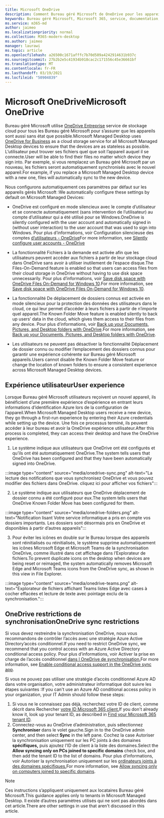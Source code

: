 ```yaml
---
title: Microsoft OneDrive
description: Comment Bureau géré Microsoft de OneDrive pour les appareils inscrits
keywords: Bureau géré Microsoft, Microsoft 365, service, documentation, applications, applications métier, applications métier
ms.service: m365-md
author: jaimeo
ms.localizationpriority: normal
ms.collection: M365-modern-desktop
ms.author: jaimeo
manager: laurawi
ms.topic: article
ms.openlocfilehash: a26500c1671afffc7b70d509a4242914631b937c
ms.sourcegitcommit: 27b2b2e5c41934b918cac2c171556c45e36661bf
ms.translationtype: MT
ms.contentlocale: fr-FR
ms.lasthandoff: 03/19/2021
ms.locfileid: "50904839"
---
```

# <a name="microsoft-onedrive"></a><span data-ttu-id="d689c-104">Microsoft OneDrive</span><span class="sxs-lookup"><span data-stu-id="d689c-104">Microsoft OneDrive</span></span>

<span data-ttu-id="d689c-105">Bureau géré Microsoft utilise [OneDrive Entreprise](/onedrive/plan-onedrive-enterprise) service de stockage cloud pour tous les Bureau géré Microsoft pour s’assurer que les appareils sont aussi sans état que possible.</span><span class="sxs-lookup"><span data-stu-id="d689c-105">Microsoft Managed Desktop uses [OneDrive for Business](/onedrive/plan-onedrive-enterprise) as a cloud storage service for all Microsoft Managed Desktop devices to ensure that the devices are as stateless as possible.</span></span> <span data-ttu-id="d689c-106">L’utilisateur peut trouver ses fichiers quel que soit l’appareil auquel il se connecte.</span><span class="sxs-lookup"><span data-stu-id="d689c-106">User will be able to find their files no matter which device they sign into.</span></span> <span data-ttu-id="d689c-107">Par exemple, si vous remplacez un Bureau géré Microsoft par un nouveau, les fichiers seront automatiquement synchronisés avec le nouvel appareil.</span><span class="sxs-lookup"><span data-stu-id="d689c-107">For example, if you replace a Microsoft Managed Desktop device with a new one, files will automatically sync to the new device.</span></span>

<span data-ttu-id="d689c-108">Nous configurons automatiquement ces paramètres par défaut sur les appareils gérés Microsoft :</span><span class="sxs-lookup"><span data-stu-id="d689c-108">We automatically configure these settings by default on Microsoft Managed Devices:</span></span>

- <span data-ttu-id="d689c-109">OneDrive est configuré en mode silencieux avec le compte d’utilisateur et se connecte automatiquement (sans intervention de l’utilisateur) au compte d’utilisateur qui a été utilisé pour se Windows.</span><span class="sxs-lookup"><span data-stu-id="d689c-109">OneDrive is silently configured with the user account and automatically signed in (without user interaction) to the user account that was used to sign into Windows.</span></span> <span data-ttu-id="d689c-110">Pour plus d’informations, voir Configuration silencieuse des comptes [d’utilisateurs - OneDrive](/onedrive/use-silent-account-configuration)</span><span class="sxs-lookup"><span data-stu-id="d689c-110">For more information, see [Silently configure user accounts - OneDrive](/onedrive/use-silent-account-configuration)</span></span>

- <span data-ttu-id="d689c-111">La fonctionnalité Fichiers à la demande est activée afin que les utilisateurs peuvent accéder aux fichiers à partir de leur stockage cloud dans OneDrive sans avoir à utiliser inutilement de l’espace disque.</span><span class="sxs-lookup"><span data-stu-id="d689c-111">The Files-On-Demand feature is enabled so that users can access files from their cloud storage in OneDrive without having to use disk space unnecessarily.</span></span> <span data-ttu-id="d689c-112">Pour plus d’informations, voir [Save disk space with OneDrive Files On-Demand for Windows 10](https://support.microsoft.com/office/save-disk-space-with-onedrive-files-on-demand-for-windows-10-0e6860d3-d9f3-4971-b321-7092438fb38e).</span><span class="sxs-lookup"><span data-stu-id="d689c-112">For more information, see [Save disk space with OneDrive Files On-Demand for Windows 10](https://support.microsoft.com/office/save-disk-space-with-onedrive-files-on-demand-for-windows-10-0e6860d3-d9f3-4971-b321-7092438fb38e).</span></span>

- <span data-ttu-id="d689c-113">La fonctionnalité De déplacement de dossiers connus est activée en mode silencieux pour la protection des données des utilisateurs dans le cloud, ce qui leur permet d’accéder à leurs fichiers à partir de n’importe quel appareil.</span><span class="sxs-lookup"><span data-stu-id="d689c-113">The Known Folder Move feature is enabled silently to back up users’ data in the cloud, which gives them access to their files from any device.</span></span> <span data-ttu-id="d689c-114">Pour plus d’informations, voir [Back up your Documents, Pictures, and Desktop folders with OneDrive](https://support.microsoft.com/office/back-up-your-documents-pictures-and-desktop-folders-with-onedrive-d61a7930-a6fb-4b95-b28a-6552e77c3057).</span><span class="sxs-lookup"><span data-stu-id="d689c-114">For more information, see [Back up your Documents, Pictures, and Desktop folders with OneDrive](https://support.microsoft.com/office/back-up-your-documents-pictures-and-desktop-folders-with-onedrive-d61a7930-a6fb-4b95-b28a-6552e77c3057).</span></span>

- <span data-ttu-id="d689c-115">Les utilisateurs ne peuvent pas désactiver la fonctionnalité Déplacement de dossier connu ou modifier l’emplacement des dossiers connus pour garantir une expérience cohérente sur Bureau géré Microsoft appareils.</span><span class="sxs-lookup"><span data-stu-id="d689c-115">Users cannot disable the Known Folder Move feature or change the location of known folders to ensure a consistent experience across Microsoft Managed Desktop devices.</span></span>

## <a name="user-experience"></a><span data-ttu-id="d689c-116">Expérience utilisateur</span><span class="sxs-lookup"><span data-stu-id="d689c-116">User experience</span></span>

<span data-ttu-id="d689c-117">Lorsque Bureau géré Microsoft utilisateurs reçoivent un nouvel appareil, ils bénéficient d’une première expérience d’expérience en entrant leurs informations d’identification Azure lors de la configuration de l’appareil.</span><span class="sxs-lookup"><span data-stu-id="d689c-117">When Microsoft Managed Desktop users receive a new device, they go through a first-run experience by entering their Azure credentials while setting up the device.</span></span> <span data-ttu-id="d689c-118">Une fois ce processus terminé, ils peuvent accéder à leur bureau et avoir la OneDrive expérience utilisateur.</span><span class="sxs-lookup"><span data-stu-id="d689c-118">After this process is completed, they can access their desktop and have the OneDrive experience.</span></span>

1. <span data-ttu-id="d689c-119">Le système indique aux utilisateurs que OneDrive ont été configurés et qu’ils ont été automatiquement OneDrive.</span><span class="sxs-lookup"><span data-stu-id="d689c-119">The system tells users that OneDrive has been configured and that they have been automatically signed into OneDrive.</span></span>

:::image type="content" source="media/onedrive-sync.png" alt-text="La lecture des notifications que vous synchronisez OneDrive et vous pouvez modifier des fichiers dans OneDrive. cliquez ici pour afficher vos fichiers":::

2. <span data-ttu-id="d689c-121">Le système indique aux utilisateurs que OneDrive déplacement de dossier connu a été configuré pour eux.</span><span class="sxs-lookup"><span data-stu-id="d689c-121">The system tells users that OneDrive Known Folder Move has been configured for them.</span></span>

:::image type="content" source="media/onedrive-folders.png" alt-text="Notification lisant Votre service informatique a pris en compte vos dossiers importants. Les dossiers sont désormais pris en OneDrive et disponibles à partir d’autres appareils":::

3. <span data-ttu-id="d689c-123">Pour éviter les icônes en double sur le Bureau lorsque des appareils sont réinitialisés ou réinitialisés, le système supprime automatiquement les icônes Microsoft Edge et Microsoft Teams de la synchronisation OneDrive, comme illustré dans cet affichage dans l’Explorateur de fichiers.</span><span class="sxs-lookup"><span data-stu-id="d689c-123">To prevent duplicate icons on the desktop when devices are being reset or reimaged, the system automatically removes Microsoft Edge and Microsoft Teams icons from the OneDrive sync, as shown in this view in File Explorer.</span></span>

:::image type="content" source="media/onedrive-teams.png" alt-text="Explorateur de fichiers affichant Teams listes Edge avec cases à cocher effacées et lecture de texte avec pointage exclu de la synchronisation.":::


## <a name="onedrive-sync-restrictions"></a><span data-ttu-id="d689c-125">OneDrive restrictions de synchronisation</span><span class="sxs-lookup"><span data-stu-id="d689c-125">OneDrive sync restrictions</span></span>

<span data-ttu-id="d689c-126">Si vous devez restreindre la synchronisation OneDrive, nous vous recommandons de contrôler l’accès avec une stratégie Azure Active Directory’accès conditionnel.</span><span class="sxs-lookup"><span data-stu-id="d689c-126">If you need to restrict OneDrive sync, we recommend that you control access with an Azure Active Directory conditional access policy.</span></span> <span data-ttu-id="d689c-127">Pour plus d’informations, voir Activer la prise en charge de l’accès conditionnel [dans l OneDrive de synchronisation.](/onedrive/enable-conditional-access)</span><span class="sxs-lookup"><span data-stu-id="d689c-127">For more information, see [Enable conditional access support in the OneDrive sync app](/onedrive/enable-conditional-access).</span></span>

<span data-ttu-id="d689c-128">Si vous ne pouvez pas utiliser une stratégie d’accès conditionnel Azure AD dans votre organisation, votre administrateur informatique doit suivre les étapes suivantes :</span><span class="sxs-lookup"><span data-stu-id="d689c-128">If you can't use an Azure AD conditional access policy in your organization, your IT Admin should follow these steps:</span></span>

1. <span data-ttu-id="d689c-129">Si vous ne le connaissez pas déjà, recherchez votre ID de client, comme décrit dans Rechercher [votre ID Microsoft 365 client.](/onedrive/find-your-office-365-tenant-id)</span><span class="sxs-lookup"><span data-stu-id="d689c-129">If you don't already know it, look up your tenant ID, as described in [Find your Microsoft 365 tenant ID](/onedrive/find-your-office-365-tenant-id).</span></span>
2. <span data-ttu-id="d689c-130">Connectez-vous au OneDrive d’administration, puis sélectionnez **Synchroniser** dans le volet gauche.</span><span class="sxs-lookup"><span data-stu-id="d689c-130">Sign in to the OneDrive admin center, and then select **Sync** in the left pane.</span></span> <span data-ttu-id="d689c-131">Cochez la case Autoriser la synchronisation uniquement sur les PC joints à des domaines **spécifiques,** puis ajoutez l’ID de client à la liste des domaines.</span><span class="sxs-lookup"><span data-stu-id="d689c-131">Select the **Allow syncing only on PCs joined to specific domains** check box, and then add the tenant ID to the list of domains.</span></span> <span data-ttu-id="d689c-132">Pour plus d’informations, voir Autoriser la synchronisation uniquement sur les [ordinateurs joints à des domaines spécifiques.](/onedrive/allow-syncing-only-on-specific-domains)</span><span class="sxs-lookup"><span data-stu-id="d689c-132">For more information, see [Allow syncing only on computers joined to specific domains](/onedrive/allow-syncing-only-on-specific-domains).</span></span>

> [!NOTE]
> <span data-ttu-id="d689c-133">Ces instructions s’appliquent uniquement aux locataires Bureau géré Microsoft.</span><span class="sxs-lookup"><span data-stu-id="d689c-133">This guidance applies only to tenants in Microsoft Managed Desktop.</span></span> <span data-ttu-id="d689c-134">Il existe d’autres paramètres utilisés qui ne sont pas abordés dans cet article.</span><span class="sxs-lookup"><span data-stu-id="d689c-134">There are other settings in use that aren't discussed in this article.</span></span>
